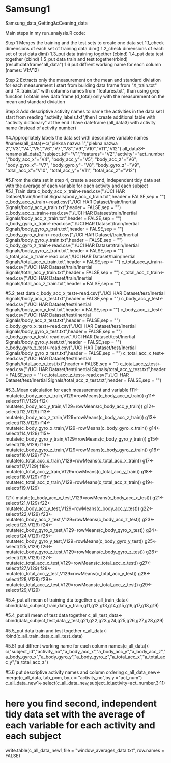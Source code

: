 # Samsung1
Samsung_data_Getting&amp;cCeaning_data

Main steps in my run_analysis.R code:

Step 1   Merges the training and the test sets to create one data set
1.1_check dimensions of each set of training data dim()
1.2_check dimensions of each set of test data dim()
1.3_put data training together (cbind)
1.4_put data test together (cbind)
1.5_put data train and test together(rbind) (result:dataframe"all_data")
1.6 put diffrent working name for each column (names: V1:V12)


Step 2  Extracts only the measurement on the mean and standard diviation for each measurement
I start from building data frame from "X_train.txt" and "X_train.txt" with columns names from "features.txt", than using grep function I obtain new data frame (d_total) only with the measurement on the mean and standard diviation


Step 3  Add descriptive activity names to name the activities in the data set
I start from reading "activity_labels.txt",then I create additional table with "activity dictionary" at the end I have dateframe (all_data3) with activity name (instead of activity number)



#4.Appropriately labels the data set with descriptive variable names
#names(all_data)<-c("piekna nazwa 1","piekna nazwa 2","V3","V4","V5","V6","V7","V8","V9","V10","V11","V12")
all_data3<-rename(all_data3,"subject_id"="V1","features"="V2","activity"="act_number","body_acc_x"="V4", "body_acc_y"="V5", "body_acc_z"="V6", "body_gyro_x"="V7", "body_gyro_y"="V8", "body_gyro_z"="V9", "total_acc_x"="V10", "total_acc_y"="V11", "total_acc_z"="V12")

#5.From the data set in step 4, create a second, independent tidy data set with the average of each variable for each activity and each subject
#5.1_Train data
c_body_acc_x_train<-read.csv("./UCI HAR Dataset/train/Inertial Signals/body_acc_x_train.txt",header = FALSE,sep = "")
c_body_acc_y_train<-read.csv("./UCI HAR Dataset/train/Inertial Signals/body_acc_y_train.txt",header = FALSE,sep = "")
c_body_acc_z_train<-read.csv("./UCI HAR Dataset/train/Inertial Signals/body_acc_z_train.txt",header = FALSE,sep = "")
c_body_gyro_x_train<-read.csv("./UCI HAR Dataset/train/Inertial Signals/body_gyro_x_train.txt",header = FALSE,sep = "")
c_body_gyro_y_train<-read.csv("./UCI HAR Dataset/train/Inertial Signals/body_gyro_y_train.txt",header = FALSE,sep = "")
c_body_gyro_z_train<-read.csv("./UCI HAR Dataset/train/Inertial Signals/body_gyro_z_train.txt",header = FALSE,sep = "")
c_total_acc_x_train<-read.csv("./UCI HAR Dataset/train/Inertial Signals/total_acc_x_train.txt",header = FALSE,sep = "")
c_total_acc_y_train<-read.csv("./UCI HAR Dataset/train/Inertial Signals/total_acc_y_train.txt",header = FALSE,sep = "")
c_total_acc_z_train<-read.csv("./UCI HAR Dataset/train/Inertial Signals/total_acc_z_train.txt",header = FALSE,sep = "")

#5.2_test data
c_body_acc_x_test<-read.csv("./UCI HAR Dataset/test/Inertial Signals/body_acc_x_test.txt",header = FALSE,sep = "")
c_body_acc_y_test<-read.csv("./UCI HAR Dataset/test/Inertial Signals/body_acc_y_test.txt",header = FALSE,sep = "")
c_body_acc_z_test<-read.csv("./UCI HAR Dataset/test/Inertial Signals/body_acc_z_test.txt",header = FALSE,sep = "")
c_body_gyro_x_test<-read.csv("./UCI HAR Dataset/test/Inertial Signals/body_gyro_x_test.txt",header = FALSE,sep = "")
c_body_gyro_y_test<-read.csv("./UCI HAR Dataset/test/Inertial Signals/body_gyro_y_test.txt",header = FALSE,sep = "")
c_body_gyro_z_test<-read.csv("./UCI HAR Dataset/test/Inertial Signals/body_gyro_z_test.txt",header = FALSE,sep = "")
c_total_acc_x_test<-read.csv("./UCI HAR Dataset/test/Inertial Signals/total_acc_x_test.txt",header = FALSE,sep = "")
c_total_acc_y_test<-read.csv("./UCI HAR Dataset/test/Inertial Signals/total_acc_y_test.txt",header = FALSE,sep = "")
c_total_acc_z_test<-read.csv("./UCI HAR Dataset/test/Inertial Signals/total_acc_z_test.txt",header = FALSE,sep = "")

#5.3_Mean calculation for each measurement and variable
f11<-mutate(c_body_acc_x_train,V129=rowMeans(c_body_acc_x_train))
g11<-select(f11,V129)
f12<-mutate(c_body_acc_y_train,V129=rowMeans(c_body_acc_y_train))
g12<-select(f12,V129)
f13<-mutate(c_body_acc_z_train,V129=rowMeans(c_body_acc_z_train))
g13<-select(f13,V129)
f14<-mutate(c_body_gyro_x_train,V129=rowMeans(c_body_gyro_x_train))
g14<-select(f14,V129)
f15<-mutate(c_body_gyro_y_train,V129=rowMeans(c_body_gyro_y_train))
g15<-select(f15,V129)
f16<-mutate(c_body_gyro_z_train,V129=rowMeans(c_body_gyro_z_train))
g16<-select(f16,V129)
f17<-mutate(c_total_acc_x_train,V129=rowMeans(c_total_acc_x_train))
g17<-select(f17,V129)
f18<-mutate(c_total_acc_y_train,V129=rowMeans(c_total_acc_y_train))
g18<-select(f18,V129)
f19<-mutate(c_total_acc_z_train,V129=rowMeans(c_total_acc_z_train))
g19<-select(f19,V129)

f21<-mutate(c_body_acc_x_test,V129=rowMeans(c_body_acc_x_test))
g21<-select(f21,V129)
f22<-mutate(c_body_acc_y_test,V129=rowMeans(c_body_acc_y_test))
g22<-select(f22,V129)
f23<-mutate(c_body_acc_z_test,V129=rowMeans(c_body_acc_z_test))
g23<-select(f23,V129)
f24<-mutate(c_body_gyro_x_test,V129=rowMeans(c_body_gyro_x_test))
g24<-select(f24,V129)
f25<-mutate(c_body_gyro_y_test,V129=rowMeans(c_body_gyro_y_test))
g25<-select(f25,V129)
f26<-mutate(c_body_gyro_z_test,V129=rowMeans(c_body_gyro_z_test))
g26<-select(f26,V129)
f27<-mutate(c_total_acc_x_test,V129=rowMeans(c_total_acc_x_test))
g27<-select(f27,V129)
f28<-mutate(c_total_acc_y_test,V129=rowMeans(c_total_acc_y_test))
g28<-select(f28,V129)
f29<-mutate(c_total_acc_z_test,V129=rowMeans(c_total_acc_z_test))
g29<-select(f29,V129)

#5.4_put all mean of training dta together
c_all_train_data<-cbind(data_subject_train,data_y_train,g11,g12,g13,g14,g15,g16,g17,g18,g19)

#5.4_put all mean of test data together
c_all_test_data<-cbind(data_subject_test,data_y_test,g21,g22,g23,g24,g25,g26,g27,g28,g29)

#5.5_put data train and test together
c_all_data<-rbind(c_all_train_data,c_all_test_data)

#5.51 put diffrent working name for each column
names(c_all_data)<-c("subject_id","activity_no","a_body_acc_x","a_body_acc_y","a_body_acc_z","a_body_gyro_x","a_body_gyro_y","a_body_gyro_z","a_total_acc_x","a_total_acc_y","a_total_acc_z")

#5.6 put descriptive activity names and column ordering
c_all_data_new<-merge(c_all_data, tab_pom, by.x = "activity_no",by.y ="act_num")
c_all_data_new1<-select(c_all_data_new,subject_id,activity=act_number,3:11)
# here you find second, independent tidy data set with the average of each variable for each activity and each subject
write.table(c_all_data_new1,file = "window_averages_data.txt", row.names = FALSE)
